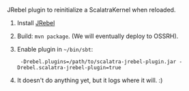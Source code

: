 JRebel plugin to reinitialize a ScalatraKernel when reloaded.

1. Install [JRebel](http://zeroturnaround.com/jrebel/)

2. Build: `mvn package`.  (We will eventually deploy to OSSRH).

3. Enable plugin in `~/bin/sbt`:

        -Drebel.plugins=/path/to/scalatra-jrebel-plugin.jar -Drebel.scalatra-jrebel-plugin=true

4. It doesn't do anything yet, but it logs where it will. :)
